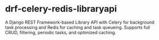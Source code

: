 # drf-celery-redis-libraryapi
A Django REST Framework-based Library API with Celery for background task processing and Redis for caching and task queueing. Supports full CRUD, filtering, periodic tasks, and optimized caching.
